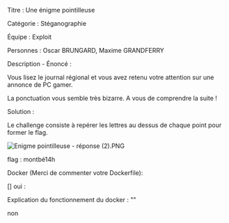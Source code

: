 Titre : Une énigme pointilleuse

Catégorie : Stéganographie

Équipe : Exploit

Personnes : Oscar BRUNGARD, Maxime GRANDFERRY

Description - Énoncé :

Vous lisez le journal régional et vous avez retenu votre attention sur une annonce de PC gamer.

La ponctuation vous semble très bizarre. A vous de comprendre la suite !

Solution :

Le challenge consiste à repérer les lettres au dessus de chaque point pour former le flag.

![Enigme pointilleuse - réponse (2).PNG](.attachments.4018/Enigme%20pointilleuse%20-%20r%C3%A9ponse%20%282%29.PNG)

flag : montbé14h

Docker (Merci de commenter votre Dockerfile):

\[\] oui :

Explication du fonctionnement du docker : ""

non